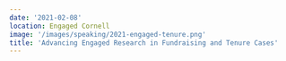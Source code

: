 ```yaml
---
date: '2021-02-08'
location: Engaged Cornell 
image: '/images/speaking/2021-engaged-tenure.png'
title: 'Advancing Engaged Research in Fundraising and Tenure Cases'
---
```

